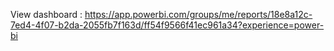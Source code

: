 View dashboard : https://app.powerbi.com/groups/me/reports/18e8a12c-7ed4-4f07-b2da-2055fb7f163d/ff54f9566f41ec961a34?experience=power-bi
